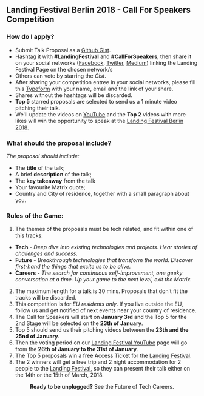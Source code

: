 ## Landing Festival Berlin 2018 - Call For Speakers Competition

### How do I apply?

- Submit Talk Proposal as a [Github Gist](https://gist.github.com/).
- Hashtag it with __#LandingFestival__ and __#CallForSpeakers__, then share it on your social networks ([Facebook](https://www.facebook.com/LandingFestivalPage/), [Twitter](https://twitter.com/LandingFest), [Medium](https://medium.com/landingfestival)) linking the Landing Festival Page on the chosen network/s
- Others can vote by starring the *Gist*.
- After sharing your competition entree in your social networks, please fill this [Typeform](https://landingjobs.typeform.com/to/URjRZE) with your name, email and the link of your share.
- Shares without the hashtags will be discarded.
- __Top 5__ starred proposals are selected to send us a 1 minute video pitching their talk.
- We'll update the videos on [YouTube](https://www.youtube.com/channel/UCjGI4o68Sd414pKDF_XM-qg) and the __Top 2__ videos with more likes will win the opportunity to speak at the [Landing Festival Berlin 2018](https://landingfestival.com/berlin).

### What should the proposal include?

*The proposal should include:*
- The __title__ of the talk;
- A brief __description__ of the talk;
- The __key takeaway__ from the talk
- Your favourite Matrix quote;
- Country and City of residence, together with a small paragraph about you.

### Rules of the Game:

1. The themes of the proposals must be tech related, and fit within one of this tracks:
- __Tech__ - *Deep dive into existing technologies and projects. Hear stories of challenges and success.*
- __Future__ - *Breakthrough technologies that transform the world. Discover first-hand the things that excite us to be alive.*
- __Careers__ - *The search for continuous self-improvement, one geeky conversation at a time. Up your game to the next level, exit the Matrix.*
2. The maximum length for a talk is 30 mins. Proposals that don’t fit the tracks will be discarded.
3. This competition is for *EU residents only*. If you live outside the EU, follow us and get notified of next events near your country of residence.
4. The Call for Speakers will start on **January 3rd** and the Top 5 for the 2nd Stage will be selected on the **23th of January**.
5. Top 5 should send us their pitching videos between the **23th and the 25nd of January**.
6. Then the voting period on our [Landing Festival YouTube](https://www.youtube.com/channel/UCjGI4o68Sd414pKDF_XM-qg) page will go from the **26th of January to the 31st of January**.
7. The Top 5 proposals win a free Access Ticket for the [Landing Festival](https://landingfestival.com/berlin).
8. The 2 winners will get a free trip and 2 night accommodation for 2 people to the [Landing Festival](https://landingfestival.com/berlin), so they can present their talk either on the 14th or the 15th of March, 2018.


<p align="center"> <b>Ready to be unplugged?</b> See the Future of Tech Careers. </p>

